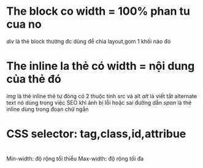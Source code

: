 # The block co width = 100% phan tu cua no

_div_ là thẻ block thường đc dùng để chia layout,gom 1 khối nào đó

# The inline la thẻ có width = nội dung của thẻ đó

_img_ là thẻ inline thẻ tự đóng có 2 thuộc tính src và alt
_alt_ là viết tắt alternate text nó dùng trong việc SEO khi ảnh bị lỗi hoặc sai đường dẫn
_span_ là thẻ inline dùng trong đoạn chữ ngắn

# CSS selector: tag,class,id,attribue

#

Min-width: độ rộng tối thiểu
Max-width: độ rộng tối đa
